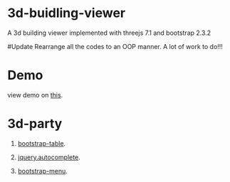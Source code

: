 # 3d-buidling-viewer
A 3d building viewer implemented with threejs 7.1 and bootstrap 2.3.2

#Update
Rearrange all the codes to an OOP manner.
A lot of work to do!!!

# Demo
view demo on <a href="http://dizzyeyes.sinaapp.com">this</a>.

# 3d-party
1. <a href="https://github.com/wenzhixin/bootstrap-table/">bootstrap-table</a>.

2. <a href="https://github.com/nswish/jQuery.AutoComplete">jquery.autocomplete</a>.

3. <a href="https://github.com/wenzhixin/bootstrap-menu">bootstrap-menu</a>.

